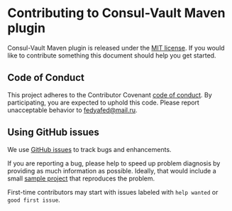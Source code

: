 # Contributing to Consul-Vault Maven plugin

Consul-Vault Maven plugin is released under the [MIT license](../LICENSE). If you would like to contribute
something this document should help you get started.



## Code of Conduct
This project adheres to the Contributor Covenant [code of conduct](CODE_OF_CONDUCT.md). 
By participating, you are expected to uphold this code. Please report
unacceptable behavior to fedyafed@mail.ru.



## Using GitHub issues
We use [GitHub issues](https://github.com/fedyafed/consul-vault-maven-plugin/issues) 
to track bugs and enhancements. 

If you are reporting a bug, please help to speed up problem diagnosis by providing as much
information as possible. Ideally, that would include a small
[sample project](../test-consul-vault) that reproduces the
problem.

First-time contributors may start with issues labeled with `help wanted` or `good first issue`.

